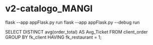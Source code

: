 # v2-catalogo_MANGI

flask --app appFlask.py run
flask --app appFlask.py --debug run

SELECT DISTINCT avg(order_total) AS Avg_Ticket
FROM client_order
GROUP BY fk_client
HAVING fk_restaurant = 1;

